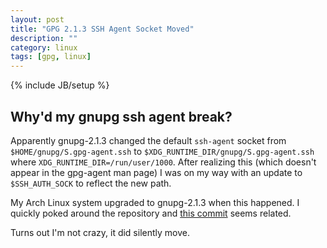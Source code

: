 ```yaml
---
layout: post
title: "GPG 2.1.3 SSH Agent Socket Moved"
description: ""
category: linux
tags: [gpg, linux]
---
```

{% include JB/setup %}

## Why'd my gnupg ssh agent break?

Apparently gnupg-2.1.3 changed the default `ssh-agent` socket from `$HOME/gnupg/S.gpg-agent.ssh` to `$XDG_RUNTIME_DIR/gnupg/S.gpg-agent.ssh` where `XDG_RUNTIME_DIR=/run/user/1000`.  After realizing this (which doesn't appear in the gpg-agent man page) I was on my way with an update to `$SSH_AUTH_SOCK` to reflect the new path.

My Arch Linux system upgraded to gnupg-2.1.3 when this happened.  I quickly poked around the repository and [this commit](https://git.gnupg.org/cgi-bin/gitweb.cgi?p=gnupg.git;a=commit;h=aab8a0b05292b0d06e3001a0b289224cb7156dbd) seems related.

Turns out I'm not crazy, it did silently move.

